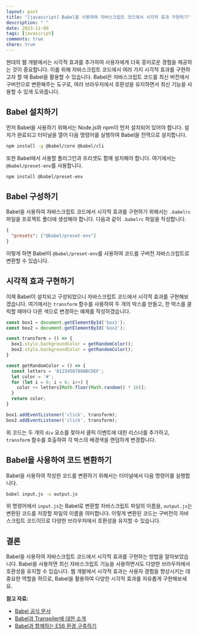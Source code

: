 ```yaml
---
layout: post
title: "[javascript] Babel을 사용하여 자바스크립트 코드에서 시각적 효과 구현하기"
description: " "
date: 2023-11-08
tags: [javascript]
comments: true
share: true
---
```


현대의 웹 개발에서는 시각적 효과를 추가하여 사용자에게 더욱 흥미로운 경험을 제공하는 것이 중요합니다. 이를 위해 자바스크립트 코드에서 여러 가지 시각적 효과를 구현하고자 할 때 Babel을 활용할 수 있습니다. Babel은 자바스크립트 코드를 최신 버전에서 구버전으로 변환해주는 도구로, 여러 브라우저에서 호환성을 유지하면서 최신 기능을 사용할 수 있게 도와줍니다.

## Babel 설치하기

먼저 Babel을 사용하기 위해서는 Node.js와 npm이 먼저 설치되어 있어야 합니다. 설치가 완료되고 터미널을 열어 다음 명령어를 실행하여 Babel을 전역으로 설치합니다.

```bash
npm install -g @babel/core @babel/cli
```

또한 Babel에서 사용할 플러그인과 프리셋도 함께 설치해야 합니다. 여기에서는 `@babel/preset-env`를 사용합니다.

```bash
npm install @babel/preset-env
```

## Babel 구성하기

Babel을 사용하여 자바스크립트 코드에서 시각적 효과를 구현하기 위해서는 `.babelrc` 파일을 프로젝트 폴더에 생성해야 합니다. 다음과 같이 `.babelrc` 파일을 작성합니다.

```json
{
  "presets": ["@babel/preset-env"]
}
```

이렇게 하면 Babel이 `@babel/preset-env`를 사용하여 코드를 구버전 자바스크립트로 변환할 수 있습니다.

## 시각적 효과 구현하기

이제 Babel이 설치되고 구성되었으니 자바스크립트 코드에서 시각적 효과를 구현해보겠습니다. 여기에서는 `transform` 함수를 사용하여 두 개의 박스를 만들고, 한 박스를 클릭할 때마다 다른 색으로 변경하는 예제를 작성하겠습니다.

```javascript
const box1 = document.getElementById('box1');
const box2 = document.getElementById('box2');

const transform = () => {
  box1.style.backgroundColor = getRandomColor();
  box2.style.backgroundColor = getRandomColor();
}

const getRandomColor = () => {
  const letters = '0123456789ABCDEF';
  let color = '#';
  for (let i = 0; i < 6; i++) {
    color += letters[Math.floor(Math.random() * 16)];
  }
  return color;
}

box1.addEventListener('click', transform);
box2.addEventListener('click', transform);
```

위 코드는 두 개의 `div` 요소를 찾아서 클릭 이벤트에 대한 리스너를 추가하고, `transform` 함수를 호출하여 각 박스의 배경색을 랜덤하게 변경합니다.

## Babel을 사용하여 코드 변환하기

Babel을 사용하여 작성한 코드를 변환하기 위해서는 터미널에서 다음 명령어를 실행합니다.

```bash
babel input.js -o output.js
```

위 명령어에서 `input.js`는 Babel로 변환할 자바스크립트 파일의 이름을, `output.js`는 변환된 코드를 저장할 파일의 이름을 의미합니다. 이렇게 변환된 코드는 구버전의 자바스크립트 코드이므로 다양한 브라우저에서 호환성을 유지할 수 있습니다.

## 결론

Babel을 사용하여 자바스크립트 코드에서 시각적 효과를 구현하는 방법을 알아보았습니다. Babel을 사용하면 최신 자바스크립트 기능을 사용하면서도 다양한 브라우저에서 호환성을 유지할 수 있습니다. 웹 개발에서 시각적 효과는 사용자 경험을 향상시키는 데 중요한 역할을 하므로, Babel을 활용하여 다양한 시각적 효과를 자유롭게 구현해보세요.

**참고 자료:**<br>
- [Babel 공식 문서](https://babeljs.io/)
- [Babel과 Transpiler에 대한 소개](https://poiemaweb.com/es6-babel-webpack-1)
- [Babel과 함께하는 ES6 환경 구축하기](https://medium.com/@ljs0705/babel-%EA%B3%B5%EC%8B%9D%EC%84%A4%EC%A0%95%ED%95%98%EA%B8%B0-1-%EA%B0%9C%EC%9A%94-f8b725135f39)